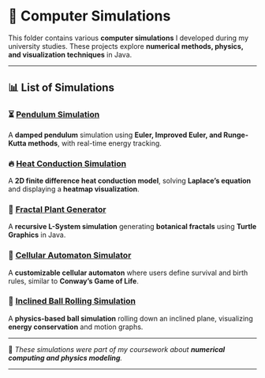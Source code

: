 # 🔬 Computer Simulations  

This folder contains various **computer simulations** I developed during my university studies. These projects explore **numerical methods, physics, and visualization techniques** in Java.

---

## 📊 **List of Simulations**

### ⏳ [Pendulum Simulation](Pendulum/)  
A **damped pendulum** simulation using **Euler, Improved Euler, and Runge-Kutta methods**, with real-time energy tracking.  

### 🔥 [Heat Conduction Simulation](Heatmap/)  
A **2D finite difference heat conduction model**, solving **Laplace’s equation** and displaying a **heatmap visualization**.

### 🌿 [Fractal Plant Generator](Fractal/)  
A **recursive L-System simulation** generating **botanical fractals** using **Turtle Graphics** in Java.

### 🔲 [Cellular Automaton Simulator](GameofLife/)  
A **customizable cellular automaton** where users define survival and birth rules, similar to **Conway’s Game of Life**.

### 🎢 [Inclined Ball Rolling Simulation](Ball/)  
A **physics-based ball simulation** rolling down an inclined plane, visualizing **energy conservation** and motion graphs.

---

📢 _These simulations were part of my coursework about **numerical computing and physics modeling**._  

---